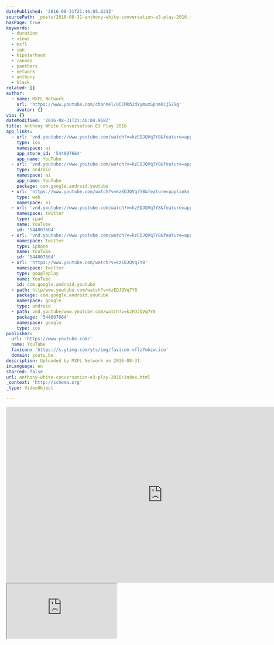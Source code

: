 ```yaml
---
datePublished: '2016-08-31T21:46:05.623Z'
sourcePath: _posts/2016-08-31-anthony-white-conversation-e3-play-2016.md
hasPage: true
keywords:
  - duration
  - views
  - mxfl
  - ign
  - hipsterhood
  - cannes
  - panthers
  - network
  - anthony
  - black
related: []
author:
  - name: MXFL Network
    url: 'https://www.youtube.com/channel/UCCMkh2dYymuzGpnmk1jS29g'
    avatar: {}
via: {}
dateModified: '2016-08-31T21:46:04.968Z'
title: Anthony White Conversation E3 Play 2016
app_links:
  - url: 'vnd.youtube://www.youtube.com/watch?v=kzEDJQVq7Y8&feature=applinks'
    type: ios
    namespace: ai
    app_store_id: '544007664'
    app_name: YouTube
  - url: 'vnd.youtube://www.youtube.com/watch?v=kzEDJQVq7Y8&feature=applinks'
    type: android
    namespace: ai
    app_name: YouTube
    package: com.google.android.youtube
  - url: 'https://www.youtube.com/watch?v=kzEDJQVq7Y8&feature=applinks'
    type: web
    namespace: ai
  - url: 'vnd.youtube://www.youtube.com/watch?v=kzEDJQVq7Y8&feature=applinks'
    namespace: twitter
    type: ipad
    name: YouTube
    id: '544007664'
  - url: 'vnd.youtube://www.youtube.com/watch?v=kzEDJQVq7Y8&feature=applinks'
    namespace: twitter
    type: iphone
    name: YouTube
    id: '544007664'
  - url: 'https://www.youtube.com/watch?v=kzEDJQVq7Y8'
    namespace: twitter
    type: googleplay
    name: YouTube
    id: com.google.android.youtube
  - path: http/www.youtube.com/watch?v=kzEDJQVq7Y8
    package: com.google.android.youtube
    namespace: google
    type: android
  - path: vnd.youtube/www.youtube.com/watch?v=kzEDJQVq7Y8
    package: '544007664'
    namespace: google
    type: ios
publisher:
  url: 'https://www.youtube.com/'
  name: YouTube
  favicon: 'https://s.ytimg.com/yts/img/favicon-vflz7uhzw.ico'
  domain: youtu.be
description: Uploaded by MXFL Network on 2016-08-31.
inLanguage: en
starred: false
url: anthony-white-conversation-e3-play-2016/index.html
_context: 'http://schema.org'
_type: VideoObject

---
```

<iframe src="https://cdn.embedly.com/widgets/media.html?src=https%3A%2F%2Fwww.youtube.com%2Fembed%2FkzEDJQVq7Y8%3Ffeature%3Doembed&amp;url=http%3A%2F%2Fwww.youtube.com%2Fwatch%3Fv%3DkzEDJQVq7Y8&amp;image=https%3A%2F%2Fi.ytimg.com%2Fvi%2FkzEDJQVq7Y8%2Fhqdefault.jpg&amp;key=b7d04c9b404c499eba89ee7072e1c4f7&amp;type=text%2Fhtml&amp;schema=youtube" width="854" height="480" scrolling="no" frameborder="0" allowfullscreen="" style=""></iframe>

<iframe src="https://the-grid.github.io/ed-userhtml/?g=eJyzyUwrSsxNVSjPTCnJsFUyNzBRUshIzUzPKLFVMrEwUFIoLkq2VcooKSkottLXLy8v16vMLy0pTUrVS87P1U_NTUpN0c-ucnXxCgwrNI-0UFIAG5eUX5SSWmSrBNSfmJOTX55WmpNTnFyUmppnZ6MPsdGOCx0AAItGKkg" style=""></iframe>
